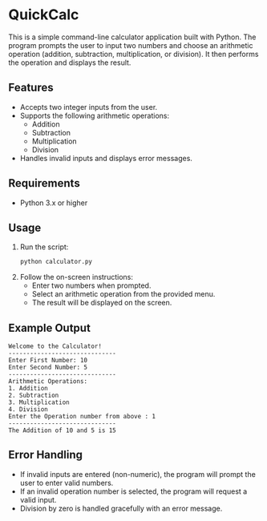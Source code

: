 # QuickCalc

This is a simple command-line calculator application built with Python. The program prompts the user to input two numbers and choose an arithmetic operation (addition, subtraction, multiplication, or division). It then performs the operation and displays the result.

## Features

- Accepts two integer inputs from the user.
- Supports the following arithmetic operations:
  - Addition
  - Subtraction
  - Multiplication
  - Division
- Handles invalid inputs and displays error messages.

## Requirements

- Python 3.x or higher


## Usage

1. Run the script:
   ```bash
   python calculator.py
   ```
2. Follow the on-screen instructions:
   - Enter two numbers when prompted.
   - Select an arithmetic operation from the provided menu.
   - The result will be displayed on the screen.

## Example Output

```
Welcome to the Calculator!
------------------------------
Enter First Number: 10
Enter Second Number: 5
------------------------------
Arithmetic Operations:
1. Addition
2. Subtraction
3. Multiplication
4. Division
Enter the Operation number from above : 1
------------------------------
The Addition of 10 and 5 is 15
```

## Error Handling

- If invalid inputs are entered (non-numeric), the program will prompt the user to enter valid numbers.
- If an invalid operation number is selected, the program will request a valid input.
- Division by zero is handled gracefully with an error message.
